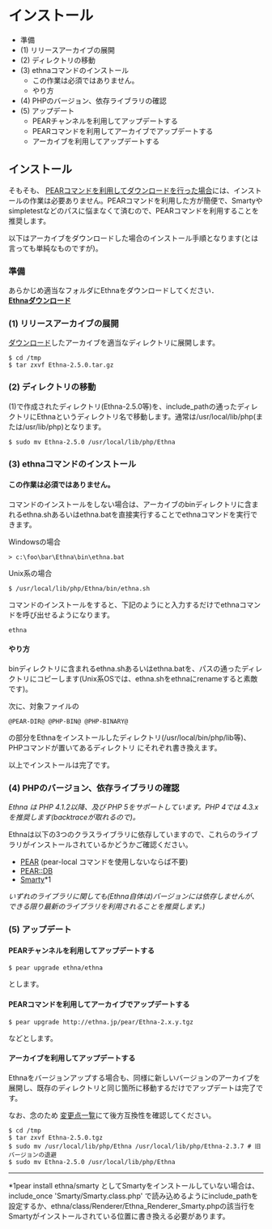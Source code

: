 # インストール
  - 準備 
  - (1) リリースアーカイブの展開 
  - (2) ディレクトリの移動 
  - (3) ethnaコマンドのインストール 
    - この作業は必須ではありません。 
    - やり方 
  - (4) PHPのバージョン、依存ライブラリの確認 
  - (5) アップデート 
    - PEARチャンネルを利用してアップデートする 
    - PEARコマンドを利用してアーカイブでアップデートする 
    - アーカイブを利用してアップデートする 

## インストール [](ethna-document-tutorial-install_guide.html#h3c68913 "h3c68913")

そもそも、 [PEARコマンドを利用してダウンロードを行った場合](ethna-download.html "ethna-download (25d)")には、インストールの作業は必要ありません。PEARコマンドを利用した方が簡便で、Smartyやsimpletestなどのパスに悩まなくて済むので、PEARコマンドを利用することを推奨します。

以下はアーカイブをダウンロードした場合のインストール手順となります(とは言っても単純なものですが)。

### 準備 [](ethna-document-tutorial-install_guide.html#ad962616 "ad962616")

あらかじめ適当なフォルダにEthnaをダウンロードしてください．  
 **[Ethnaダウンロード](ethna-download.html "ethna-download (25d)")**

### (1) リリースアーカイブの展開 [](ethna-document-tutorial-install_guide.html#y0bb60d0 "y0bb60d0")

[ダウンロード](http://sourceforge.jp/projects/ethna/files/)したアーカイブを適当なディレクトリに展開します。

    $ cd /tmp
    $ tar zxvf Ethna-2.5.0.tar.gz

### (2) ディレクトリの移動 [](ethna-document-tutorial-install_guide.html#a32f6d12 "a32f6d12")

(1)で作成されたディレクトリ(Ethna-2.5.0等)を、include\_pathの通ったディレクトリにEthnaというディレクトリ名で移動します。通常は/usr/local/lib/php(または/usr/lib/php)となります。

    $ sudo mv Ethna-2.5.0 /usr/local/lib/php/Ethna

### (3) ethnaコマンドのインストール [](ethna-document-tutorial-install_guide.html#dbc5c1bd "dbc5c1bd")

#### この作業は必須ではありません。 [](ethna-document-tutorial-install_guide.html#re3c8842 "re3c8842")

コマンドのインストールをしない場合は、アーカイブのbinディレクトリに含まれるethna.shあるいはethna.batを直接実行することでethnaコマンドを実行できます。

Windowsの場合

    > c:\foo\bar\Ethna\bin\ethna.bat

Unix系の場合

    $ /usr/local/lib/php/Ethna/bin/ethna.sh

コマンドのインストールをすると、下記のようにと入力するだけでethnaコマンドを呼び出せるようになります。

    ethna

#### やり方 [](ethna-document-tutorial-install_guide.html#s0a2b46e "s0a2b46e")

binディレクトリに含まれるethna.shあるいはethna.batを、パスの通ったディレクトリにコピーします(Unix系OSでは、ethna.shをethnaにrenameすると素敵です)。

次に、対象ファイルの

    @PEAR-DIR@ @PHP-BIN@ @PHP-BINARY@

の部分をEthnaをインストールしたディレクトリ(/usr/local/bin/php/lib等)、PHPコマンドが置いてあるディレクトリ にそれぞれ書き換えます。

以上でインストールは完了です。

### (4) PHPのバージョン、依存ライブラリの確認 [](ethna-document-tutorial-install_guide.html#te5e9e27 "te5e9e27")

_Ethna は PHP 4.1.2以降、及び PHP 5をサポートしています。PHP 4では 4.3.x を推奨します(backtraceが取れるので)。_

Ethnaは以下の3つのクラスライブラリに依存していますので、これらのライブラリがインストールされているかどうかご確認ください。

- [PEAR](http://pear.php.net/package/PEAR/) (pear-local コマンドを使用しないならば不要)
- [PEAR::DB](http://pear.php.net/package/DB)
- [Smarty](http://smarty.php.net/)\*1

_いずれのライブラリに関しても(Ethna自体は)バージョンには依存しませんが、できる限り最新のライブラリを利用されることを推奨します。)_

### (5) アップデート [](ethna-document-tutorial-install_guide.html#udd85e5c "udd85e5c")

#### PEARチャンネルを利用してアップデートする [](ethna-document-tutorial-install_guide.html#qa124a0c "qa124a0c")

    $ pear upgrade ethna/ethna

とします。

#### PEARコマンドを利用してアーカイブでアップデートする [](ethna-document-tutorial-install_guide.html#b8b31b9f "b8b31b9f")

    $ pear upgrade http://ethna.jp/pear/Ethna-2.x.y.tgz

などとします。

#### アーカイブを利用してアップデートする [](ethna-document-tutorial-install_guide.html#b69503a9 "b69503a9")

Ethnaをバージョンアップする場合も、同様に新しいバージョンのアーカイブを展開し、既存のディレクトリと同じ箇所に移動するだけでアップデートは完了です。

なお、念のため [変更点一覧](ethna-news.html "ethna-news (11d)")にて後方互換性を確認してください。

    $ cd /tmp
    $ tar zxvf Ethna-2.5.0.tgz
    $ sudo mv /usr/local/lib/php/Ethna /usr/local/lib/php/Ethna-2.3.7 # 旧バージョンの退避
    $ sudo mv Ethna-2.5.0 /usr/local/lib/php/Ethna

<!-- ??END id:body -->
<!-- ??BEGIN id:summary --><!-- ??BEGIN id:note -->

* * *
\*1pear install ethna/smarty としてSmartyをインストールしていない場合は、include\_once 'Smarty/Smarty.class.php' で読み込めるようにinclude\_pathを設定するか、ethna/class/Renderer/Ethna\_Renderer\_Smarty.phpの該当行をSmartyがインストールされている位置に書き換える必要があります。  

<!-- ??END id:note -->
